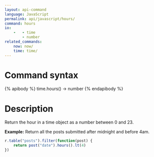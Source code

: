 ```yaml
---
layout: api-command
language: JavaScript
permalink: api/javascript/hours/
command: hours
io:
    -   - time
        - number
related_commands:
    now: now/
    time: time/
---
```


# Command syntax #

{% apibody %}
time.hours() &rarr; number
{% endapibody %}

# Description #

Return the hour in a time object as a number between 0 and 23.

__Example:__ Return all the posts submitted after midnight and before 4am.

```javascript
r.table("posts").filter(function(post) {
    return post("date").hours().lt(4)
})
```

